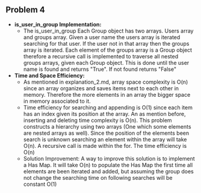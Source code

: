 ## Problem 4

* **is_user_in_group Implementation:**
    * The is_user_in_group Each Group object has two arrays. Users array and groups array. Given a user name the users 
    array is iterated searching for that user. If the user not in that array then the groups array is iterated. 
    Each element of the groups array is a Group object therefore a recursive call is implemented to traverse all nested 
    groups arrays, given each Group object. This is done until the user name is found and returns "True". If not found 
    returns "False"
* **Time and Space Efficiency:** 
    * As mentioned in explanation_2.md, array space complexity is O(n) since an array organizes and saves items next to 
    each other in memory. Therefore the more elements in an array the bigger space in memory associated to it.
    * Time efficiency for searching and appending  is O(1) since each item has an index given its position at the array.
     An as mention before, inserting and deleting time complexity is O(n). This problem constructs a hierarchy using 
     two arrays (One which some elements are nested arrays as well). Since the position of the elements been search is 
     unknown  searching an element within the array will take O(n). A recursive call is made within the for. The time 
     efficiency is O(n)
    * Solution Improvement: A way to improve this solution is to implement a Has Map. It will take O(n) to populate the 
    Has Map the first time all elements are been iterated and added, but assuming the group does not change the 
    searching time on following searches will be constant O(1)